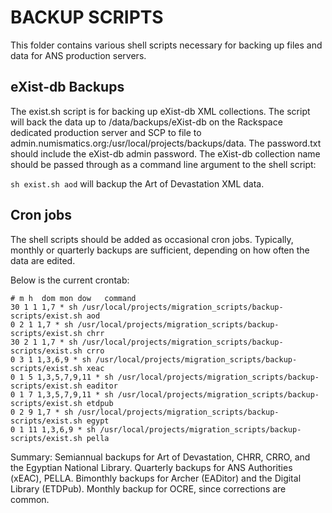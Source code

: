 BACKUP SCRIPTS
==============

This folder contains various shell scripts necessary for backing up files and data for ANS production servers.

## eXist-db Backups
The exist.sh script is for backing up eXist-db XML collections. The script will back the data up to /data/backups/eXist-db on the Rackspace dedicated production server and SCP to file to admin.numismatics.org:/usr/local/projects/backups/data. The password.txt should include the eXist-db admin password. The eXist-db collection name should be passed through as a command line argument to the shell script:

`sh exist.sh aod` will backup the Art of Devastation XML data.

## Cron jobs
The shell scripts should be added as occasional cron jobs. Typically, monthly or quarterly backups are sufficient, depending on how often the data are edited.

Below is the current crontab: 

    # m h  dom mon dow   command
    30 1 1 1,7 * sh /usr/local/projects/migration_scripts/backup-scripts/exist.sh aod
    0 2 1 1,7 * sh /usr/local/projects/migration_scripts/backup-scripts/exist.sh chrr
    30 2 1 1,7 * sh /usr/local/projects/migration_scripts/backup-scripts/exist.sh crro
    0 3 1 1,3,6,9 * sh /usr/local/projects/migration_scripts/backup-scripts/exist.sh xeac
    0 1 5 1,3,5,7,9,11 * sh /usr/local/projects/migration_scripts/backup-scripts/exist.sh eaditor
    0 1 7 1,3,5,7,9,11 * sh /usr/local/projects/migration_scripts/backup-scripts/exist.sh etdpub
    0 2 9 1,7 * sh /usr/local/projects/migration_scripts/backup-scripts/exist.sh egypt
    0 1 11 1,3,6,9 * sh /usr/local/projects/migration_scripts/backup-scripts/exist.sh pella
    
Summary: Semiannual backups for Art of Devastation, CHRR, CRRO, and the Egyptian National Library. Quarterly backups for ANS Authorities (xEAC), PELLA. Bimonthly backups for Archer (EADitor) and the Digital Library (ETDPub). Monthly backup for OCRE, since corrections are common.
